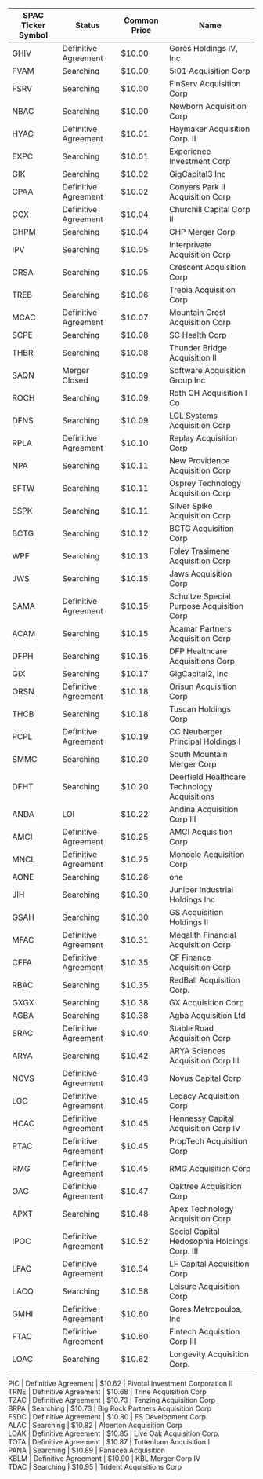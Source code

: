 SPAC Ticker Symbol | Status               | Common Price  | Name                                        
------------------ | -------------------- | ------------- | --------------------------------------------
GHIV               | Definitive Agreement | $10.00        | Gores Holdings IV, Inc                      
FVAM               | Searching            | $10.00        | 5:01 Acquisition Corp                       
FSRV               | Searching            | $10.00        | FinServ Acquisition Corp                    
NBAC               | Searching            | $10.00        | Newborn Acquisition Corp                    
HYAC               | Definitive Agreement | $10.01        | Haymaker Acquisition Corp. II               
EXPC               | Searching            | $10.01        | Experience Investment Corp                  
GIK                | Searching            | $10.02        | GigCapital3 Inc                             
CPAA               | Definitive Agreement | $10.02        | Conyers Park II Acquisition Corp            
CCX                | Definitive Agreement | $10.04        | Churchill Capital Corp II                   
CHPM               | Searching            | $10.04        | CHP Merger Corp                             
IPV                | Searching            | $10.05        | Interprivate Acquisition Corp               
CRSA               | Searching            | $10.05        | Crescent Acquisition Corp                   
TREB               | Searching            | $10.06        | Trebia Acquisition Corp                     
MCAC               | Definitive Agreement | $10.07        | Mountain Crest Acquisition Corp             
SCPE               | Searching            | $10.08        | SC Health Corp                              
THBR               | Searching            | $10.08        | Thunder Bridge Acquisition II               
SAQN               | Merger Closed        | $10.09        | Software Acquisition Group Inc              
ROCH               | Searching            | $10.09        | Roth CH Acquisition I Co                    
DFNS               | Searching            | $10.09        | LGL Systems Acquisition Corp                
RPLA               | Definitive Agreement | $10.10        | Replay Acquisition Corp                     
NPA                | Searching            | $10.11        | New Providence Acquisition Corp             
SFTW               | Searching            | $10.11        | Osprey Technology Acquisition Corp          
SSPK               | Searching            | $10.11        | Silver Spike Acquisition Corp               
BCTG               | Searching            | $10.12        | BCTG Acquisition Corp                       
WPF                | Searching            | $10.13        | Foley Trasimene Acquisition Corp            
JWS                | Searching            | $10.15        | Jaws Acquisition Corp                       
SAMA               | Definitive Agreement | $10.15        | Schultze Special Purpose Acquisition Corp   
ACAM               | Searching            | $10.15        | Acamar Partners Acquisition Corp            
DFPH               | Searching            | $10.15        | DFP Healthcare Acquisitions Corp            
GIX                | Searching            | $10.17        | GigCapital2, Inc                            
ORSN               | Definitive Agreement | $10.18        | Orisun Acquisition Corp                     
THCB               | Searching            | $10.18        | Tuscan Holdings Corp                        
PCPL               | Definitive Agreement | $10.19        | CC Neuberger Principal Holdings I           
SMMC               | Searching            | $10.20        | South Mountain Merger Corp                  
DFHT               | Searching            | $10.20        | Deerfield Healthcare Technology Acquisitions
ANDA               | LOI                  | $10.22        | Andina Acquisition Corp III                 
AMCI               | Definitive Agreement | $10.25        | AMCI Acquisition Corp                       
MNCL               | Definitive Agreement | $10.25        | Monocle Acquisition Corp                    
AONE               | Searching            | $10.26        | one                                         
JIH                | Searching            | $10.30        | Juniper Industrial Holdings Inc             
GSAH               | Searching            | $10.30        | GS Acquisition Holdings II                  
MFAC               | Definitive Agreement | $10.31        | Megalith Financial Acquisition Corp         
CFFA               | Definitive Agreement | $10.35        | CF Finance Acquisition Corp                 
RBAC               | Searching            | $10.35        | RedBall Acquisition Corp.                   
GXGX               | Searching            | $10.38        | GX Acquisition Corp                         
AGBA               | Searching            | $10.38        | Agba Acquisition Ltd                        
SRAC               | Definitive Agreement | $10.40        | Stable Road Acquisition Corp                
ARYA               | Searching            | $10.42        | ARYA Sciences Acquisition Corp III          
NOVS               | Definitive Agreement | $10.43        | Novus Capital Corp                          
LGC                | Definitive Agreement | $10.45        | Legacy Acquisition Corp                     
HCAC               | Definitive Agreement | $10.45        | Hennessy Capital Acquisition Corp IV        
PTAC               | Definitive Agreement | $10.45        | PropTech Acquisition Corp                   
RMG                | Definitive Agreement | $10.45        | RMG Acquisition Corp                        
OAC                | Definitive Agreement | $10.47        | Oaktree Acquisition Corp                    
APXT               | Searching            | $10.48        | Apex Technology Acquisition Corp            
IPOC               | Definitive Agreement | $10.52        | Social Capital Hedosophia Holdings Corp. III
LFAC               | Definitive Agreement | $10.54        | LF Capital Acquisition Corp                 
LACQ               | Searching            | $10.58        | Leisure Acquisition Corp                    
GMHI               | Definitive Agreement | $10.60        | Gores Metropoulos, Inc                      
FTAC               | Definitive Agreement | $10.60        | Fintech Acquisition Corp III                
LOAC               | Searching            | $10.62        | Longevity Acquisition Corp.
                
PIC                | Definitive Agreement | $10.62        | Pivotal Investment Corporation II           
TRNE               | Definitive Agreement | $10.68        | Trine Acquisition Corp                      
TZAC               | Definitive Agreement | $10.73        | Tenzing Acquisition Corp                    
BRPA               | Searching            | $10.73        | Big Rock Partners Acquisition Corp          
FSDC               | Definitive Agreement | $10.80        | FS Development Corp.                        
ALAC               | Searching            | $10.82        | Alberton Acquisition Corp                   
LOAK               | Definitive Agreement | $10.85        | Live Oak Acquisition Corp.                  
TOTA               | Definitive Agreement | $10.87        | Tottenham Acquisition I                     
PANA               | Searching            | $10.89        | Panacea Acquisition                         
KBLM               | Definitive Agreement | $10.90        | KBL Merger Corp IV                          
TDAC               | Searching            | $10.95        | Trident Acquisitions Corp                   
